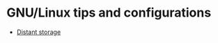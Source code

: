 # GNU/Linux tips and configurations

- [Distant storage](https://github.com/dubzzz/gnu-linux-tips/blob/master/distant-storage/README.md)
